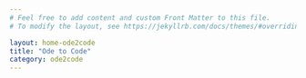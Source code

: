 ```yaml
---
# Feel free to add content and custom Front Matter to this file.
# To modify the layout, see https://jekyllrb.com/docs/themes/#overriding-theme-defaults

layout: home-ode2code
title: "Ode to Code"
category: ode2code
---
```

